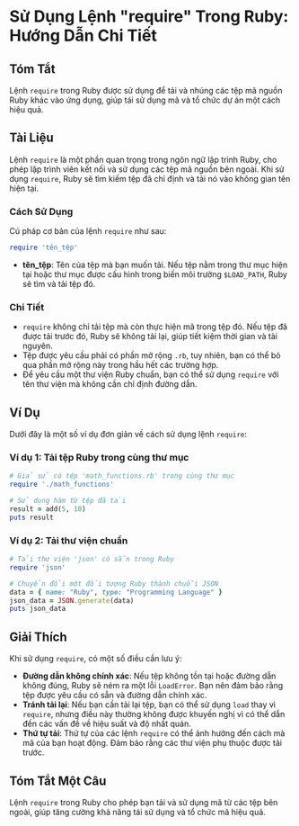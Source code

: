 <!--
Meta Description: # Sử Dụng Lệnh "require" Trong Ruby: Hướng Dẫn Chi Tiết ## Tóm Tắt Lệnh `require` trong Ruby được sử dụng để tải và nhúng các tệp mã nguồn Ruby khác v...
Meta Keywords: ruby, tệp, tải, require, dụng
-->

# Sử Dụng Lệnh "require" Trong Ruby: Hướng Dẫn Chi Tiết

## Tóm Tắt
Lệnh `require` trong Ruby được sử dụng để tải và nhúng các tệp mã nguồn Ruby khác vào ứng dụng, giúp tái sử dụng mã và tổ chức dự án một cách hiệu quả.

## Tài Liệu
Lệnh `require` là một phần quan trọng trong ngôn ngữ lập trình Ruby, cho phép lập trình viên kết nối và sử dụng các tệp mã nguồn bên ngoài. Khi sử dụng `require`, Ruby sẽ tìm kiếm tệp đã chỉ định và tải nó vào không gian tên hiện tại.

### Cách Sử Dụng
Cú pháp cơ bản của lệnh `require` như sau:

```ruby
require 'tên_tệp'
```

- **tên_tệp**: Tên của tệp mà bạn muốn tải. Nếu tệp nằm trong thư mục hiện tại hoặc thư mục được cấu hình trong biến môi trường `$LOAD_PATH`, Ruby sẽ tìm và tải tệp đó.

### Chi Tiết
- `require` không chỉ tải tệp mà còn thực hiện mã trong tệp đó. Nếu tệp đã được tải trước đó, Ruby sẽ không tải lại, giúp tiết kiệm thời gian và tài nguyên.
- Tệp được yêu cầu phải có phần mở rộng `.rb`, tuy nhiên, bạn có thể bỏ qua phần mở rộng này trong hầu hết các trường hợp.
- Để yêu cầu một thư viện Ruby chuẩn, bạn có thể sử dụng `require` với tên thư viện mà không cần chỉ định đường dẫn.

## Ví Dụ
Dưới đây là một số ví dụ đơn giản về cách sử dụng lệnh `require`:

### Ví dụ 1: Tải tệp Ruby trong cùng thư mục
```ruby
# Giả sử có tệp 'math_functions.rb' trong cùng thư mục
require './math_functions'

# Sử dụng hàm từ tệp đã tải
result = add(5, 10)
puts result
```

### Ví dụ 2: Tải thư viện chuẩn
```ruby
# Tải thư viện 'json' có sẵn trong Ruby
require 'json'

# Chuyển đổi một đối tượng Ruby thành chuỗi JSON
data = { name: "Ruby", type: "Programming Language" }
json_data = JSON.generate(data)
puts json_data
```

## Giải Thích
Khi sử dụng `require`, có một số điều cần lưu ý:

- **Đường dẫn không chính xác**: Nếu tệp không tồn tại hoặc đường dẫn không đúng, Ruby sẽ ném ra một lỗi `LoadError`. Bạn nên đảm bảo rằng tệp được yêu cầu có sẵn và đường dẫn chính xác.
- **Tránh tải lại**: Nếu bạn cần tải lại tệp, bạn có thể sử dụng `load` thay vì `require`, nhưng điều này thường không được khuyến nghị vì có thể dẫn đến các vấn đề về hiệu suất và độ nhất quán.
- **Thứ tự tải**: Thứ tự của các lệnh `require` có thể ảnh hưởng đến cách mà mã của bạn hoạt động. Đảm bảo rằng các thư viện phụ thuộc được tải trước.

## Tóm Tắt Một Câu
Lệnh `require` trong Ruby cho phép bạn tải và sử dụng mã từ các tệp bên ngoài, giúp tăng cường khả năng tái sử dụng và tổ chức mã hiệu quả.
